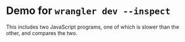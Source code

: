 # Demo for `wrangler dev --inspect`

This includes two JavaScript programs, one of which is slower than the other, and compares the two.
